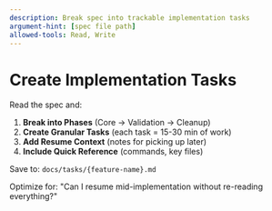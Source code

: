 ```yaml
---
description: Break spec into trackable implementation tasks
argument-hint: [spec file path]
allowed-tools: Read, Write
---
```


# Create Implementation Tasks

Read the spec and:

1. **Break into Phases** (Core → Validation → Cleanup)
2. **Create Granular Tasks** (each task = 15-30 min of work)
3. **Add Resume Context** (notes for picking up later)
4. **Include Quick Reference** (commands, key files)

Save to: `docs/tasks/{feature-name}.md`

Optimize for: "Can I resume mid-implementation without re-reading everything?"